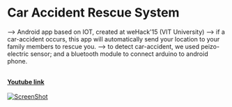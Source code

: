 # Car Accident Rescue System
--> Android app based on IOT, created at weHack'15 (VIT University)
--> if a car-accident occurs, this app will automatically send your location to your family members to rescue you.
--> to detect car-accident, we used peizo-electric sensor; and a bluetooth module to connect arduino to android phone.

<br><strong><a href="https://www.youtube.com/watch?v=SJb-V7jrL40" target="blank">Youtube link</a></strong><br><br>
[![ScreenShot](http://img.youtube.com/vi/SJb-V7jrL40/0.jpg)](https://www.youtube.com/watch?v=SJb-V7jrL40)
